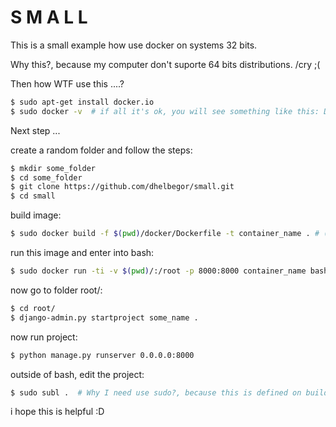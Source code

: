 S M A L L
=========
  
  
This is a small example how use docker on systems 32 bits.  

Why this?, because my computer don't suporte 64 bits distributions. /cry ;(  
  
  
Then how WTF use this ....?  
```bash
$ sudo apt-get install docker.io  
$ sudo docker -v  # if all it's ok, you will see something like this: Docker version 1.6.2  
```
  
Next step ...  
  
create a random folder and follow the steps:  
```bash
$ mkdir some_folder  
$ cd some_folder  
$ git clone https://github.com/dhelbegor/small.git  
$ cd small  
```
 
build image:  
```bash
$ sudo docker build -f $(pwd)/docker/Dockerfile -t container_name . # (container_name) some name for your container   
```
  
run this image and enter into bash:  
```bash
$ sudo docker run -ti -v $(pwd)/:/root -p 8000:8000 container_name bash # (container_name) your container name defined on build  
```
  
now go to folder root/:  
```bash
$ cd root/  
$ django-admin.py startproject some_name .  
```

now run project:  
```bash
$ python manage.py runserver 0.0.0.0:8000  
```
  
outside of bash, edit the project:  
```bash
$ sudo subl .  # Why I need use sudo?, because this is defined on build and run remember? $(pwd)/:/root  
```
  
i hope this is helpful :D  
